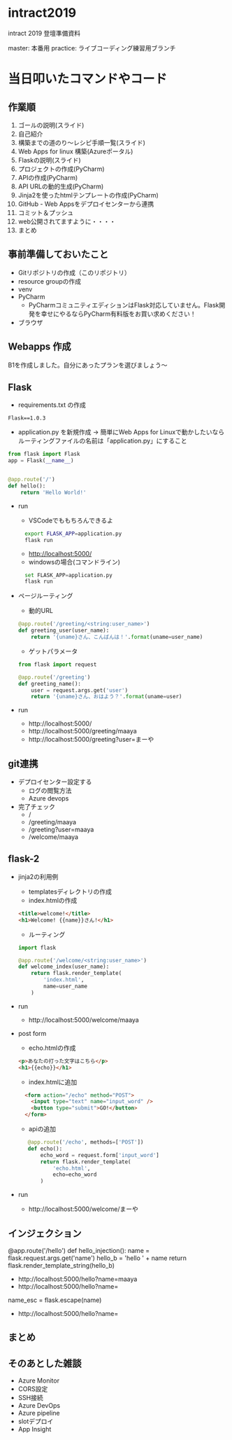 # intract2019
intract 2019 登壇準備資料

master: 本番用
practice: ライブコーディング練習用ブランチ

# 当日叩いたコマンドやコード

## 作業順

1. ゴールの説明(スライド)
1. 自己紹介
1. 構築までの道のり～レシピ手順一覧(スライド) 
1. Web Apps for linux 構築(Azureポータル)
1. Flaskの説明(スライド)
1. プロジェクトの作成(PyCharm)
1. APIの作成(PyCharm)
1. API URLの動的生成(PyCharm)
1. Jinja2を使ったhtmlテンプレートの作成(PyCharm)
1. GitHub - Web Appsをデプロイセンターから連携
1. コミット＆プッシュ
1. web公開されてますように・・・・
1. まとめ


## 事前準備しておいたこと
- Gitリポジトリの作成（このリポジトリ）
- resource groupの作成
- venv
- PyCharm
    - PyCharmコミュニティエディションはFlask対応していません。Flask開発を幸せにやるならPyCharm有料版をお買い求めください！
- ブラウザ


## Webapps 作成

B1を作成しました。自分にあったプランを選びましょう〜

## Flask
- requirements.txt の作成

```
Flask==1.0.3
```

- application.py を新規作成 -> 簡単にWeb Apps for Linuxで動かしたいならルーティングファイルの名前は「application.py」にすること

```python
from flask import Flask
app = Flask(__name__)


@app.route('/')
def hello():
    return 'Hello World!'

```

- run
    - VSCodeでももちろんできるよ
    ```bash
      export FLASK_APP=application.py
      flask run
    ```
    - [http://localhost:5000/](http://localhost:5000/)
    - windowsの場合(コマンドライン)
    ```python
      set FLASK_APP=application.py
      flask run
    ```

- ページルーティング
    - 動的URL
    ```python
    @app.route('/greeting/<string:user_name>')
    def greeting_user(user_name):
        return '{uname}さん、こんばんは！'.format(uname=user_name)
    ```

    - ゲットパラメータ
    ```python
    from flask import request

    @app.route('/greeting')
    def greeting_name():
        user = request.args.get('user')
        return '{uname}さん、おはよう？'.format(uname=user)
    ```

- run
    - http://localhost:5000/
    - http://localhost:5000/greeting/maaya
    - http://localhost:5000/greeting?user=まーや
    
## git連携
- デプロイセンター設定する
    - ログの閲覧方法
    - Azure devops
- 完了チェック
    - /
    - /greeting/maaya
    - /greeting?user=maaya
    - /welcome/maaya

## flask-2
- jinja2の利用例
    - templatesディレクトリの作成
    - index.htmlの作成
    ```html
    <title>welcome!</title>
    <h1>Welcome! {{name}}さん!</h1>
    ```
    - ルーティング
    ```python
    import flask

    @app.route('/welcome/<string:user_name>')
    def welcome_index(user_name):
        return flask.render_template(
            'index.html',
            name=user_name
        )
    ```

- run
    - http://localhost:5000/welcome/maaya

- post form
    - echo.htmlの作成
    ```html
    <p>あなたの打った文字はこちら</p>
    <h1>{{echo}}</h1>
    ```
    - index.htmlに追加
    ```html
      <form action="/echo" method="POST">
        <input type="text" name="input_word" />
        <button type="submit">GO!</button>
      </form>
    ```
    - apiの追加
   ```python
      @app.route('/echo', methods=['POST'])
      def echo():
          echo_word = request.form['input_word']
          return flask.render_template(
              'echo.html',
              echo=echo_word
          )
    ```

- run
    - http://localhost:5000/welcome/まーや
    
## インジェクション
@app.route('/hello')
def hello_injection():
    name = flask.request.args.get('name')
    hello_b = 'hello ' + name
    return flask.render_template_string(hello_b)
    
 - http://localhost:5000/hello?name=maaya
 - http://localhost:5000/hello?name=<script>alert("hack")</script>
 
 name_esc = flask.escape(name)
 
 - http://localhost:5000/hello?name=<script>alert("hack")</script>
 
 ## まとめ

## そのあとした雑談
- Azure Monitor
- CORS設定
- SSH接続
- Azure DevOps
- Azure pipeline
- slotデプロイ
- App Insight


